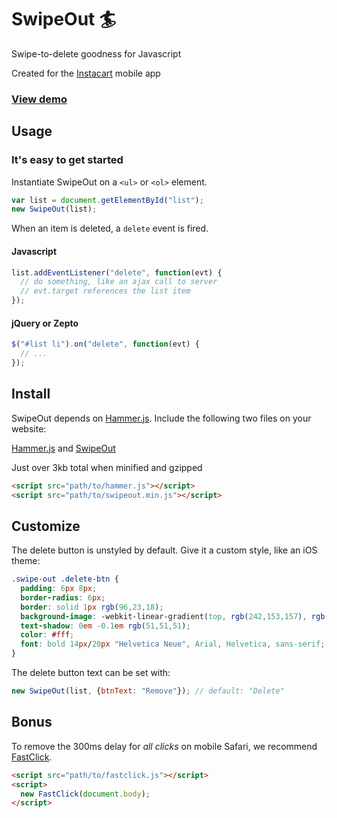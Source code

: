 # SwipeOut :surfer:

Swipe-to-delete goodness for Javascript

Created for the [Instacart](https://www.instacart.com/) mobile app

### [View demo](http://ankane.github.com/swipeout/demo.html)

## Usage

### It's easy to get started

Instantiate SwipeOut on a `<ul>` or `<ol>` element.

```javascript
var list = document.getElementById("list");
new SwipeOut(list);
```

When an item is deleted, a `delete` event is fired.

#### Javascript

```javascript
list.addEventListener("delete", function(evt) {
  // do something, like an ajax call to server
  // evt.target references the list item
});
```

#### jQuery or Zepto

```javascript
$("#list li").on("delete", function(evt) {
  // ...
});
```

## Install

SwipeOut depends on [Hammer.js](http://eightmedia.github.com/hammer.js/).  Include the following two files on your website:

[Hammer.js](https://raw.github.com/EightMedia/hammer.js/master/hammer.js) and [SwipeOut](https://raw.github.com/ankane/swipeout/master/swipeout.js)

Just over 3kb total when minified and gzipped

```html
<script src="path/to/hammer.js"></script>
<script src="path/to/swipeout.min.js"></script>
```

## Customize

The delete button is unstyled by default.  Give it a custom style, like an iOS theme:

```css
.swipe-out .delete-btn {
  padding: 6px 8px;
  border-radius: 6px;
  border: solid 1px rgb(96,23,18);
  background-image: -webkit-linear-gradient(top, rgb(242,153,157), rgb(213,62,41));
  text-shadow: 0em -0.1em rgb(51,51,51);
  color: #fff;
  font: bold 14px/20px "Helvetica Neue", Arial, Helvetica, sans-serif;
}
```

The delete button text can be set with:

```javascript
new SwipeOut(list, {btnText: "Remove"}); // default: "Delete"
```

## Bonus

To remove the 300ms delay for *all clicks* on mobile Safari, we recommend [FastClick](https://github.com/ftlabs/fastclick).

```html
<script src="path/to/fastclick.js"></script>
<script>
  new FastClick(document.body);
</script>
```
